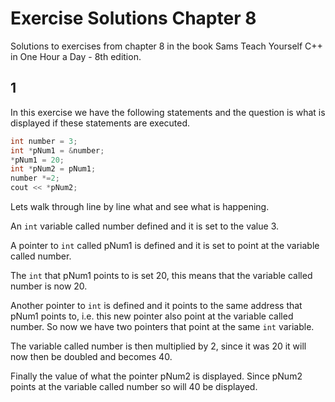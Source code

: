 # Exercise Solutions Chapter 8

Solutions to exercises from chapter 8 in the book Sams Teach Yourself C++ in One Hour a Day - 8th edition.

## 1

In this exercise we have the following statements and the question is what is displayed if these statements are executed.

```cpp
int number = 3;
int *pNum1 = &number;
*pNum1 = 20;
int *pNum2 = pNum1;
number *=2;
cout << *pNum2;
```

Lets walk through line by line what and see what is happening.

An `int` variable called number defined and it is set to the value 3.

A pointer to `int` called pNum1 is defined and it is set to point at the variable called number.

The `int` that pNum1 points to is set 20, this means that the variable called number is now 20.

Another pointer to `int` is defined and it points to the same address that pNum1 points to, i.e. this new pointer also point at the variable called number. So now we have two pointers that point at the same `int` variable.

The variable called number is then multiplied by 2, since it was 20 it will now then be doubled and becomes 40.

Finally the value of what the pointer pNum2 is displayed. Since pNum2 points at the variable called number so will 40 be displayed.
